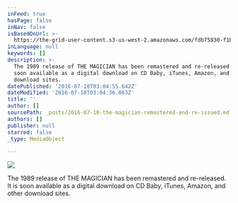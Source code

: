 ```yaml
---
inFeed: true
hasPage: false
inNav: false
isBasedOnUrl: >-
  https://the-grid-user-content.s3-us-west-2.amazonaws.com/fdb75830-f1b5-4ba9-bc54-076ea979eed6.jpg
inLanguage: null
keywords: []
description: >-
  The 1989 release of THE MAGICIAN has been remastered and re-released. It is
  soon available as a digital download on CD Baby, iTunes, Amazon, and other
  download sites.
datePublished: '2016-07-10T03:04:55.642Z'
dateModified: '2016-07-10T03:04:36.063Z'
title: ''
author: []
sourcePath: _posts/2016-07-10-the-magician-remastered-and-re-issued.md
authors: []
publisher: null
starred: false
_type: MediaObject

---
```

![](https://the-grid-user-content.s3-us-west-2.amazonaws.com/574a43f2-cfb1-4200-9eca-b7763bb71d9c.jpg)

The 1989 release of THE MAGICIAN has been remastered and re-released. It is soon available as a digital download on CD Baby, iTunes, Amazon, and other download sites.